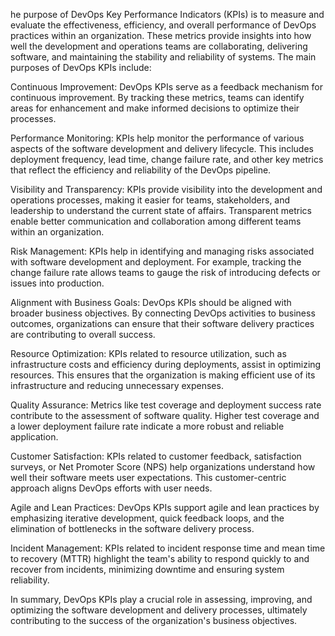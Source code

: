 he purpose of DevOps Key Performance Indicators (KPIs) is to measure and evaluate the effectiveness, efficiency, and overall performance of DevOps practices within an organization. These metrics provide insights into how well the development and operations teams are collaborating, delivering software, and maintaining the stability and reliability of systems. The main purposes of DevOps KPIs include:

Continuous Improvement: DevOps KPIs serve as a feedback mechanism for continuous improvement. By tracking these metrics, teams can identify areas for enhancement and make informed decisions to optimize their processes.

Performance Monitoring: KPIs help monitor the performance of various aspects of the software development and delivery lifecycle. This includes deployment frequency, lead time, change failure rate, and other key metrics that reflect the efficiency and reliability of the DevOps pipeline.

Visibility and Transparency: KPIs provide visibility into the development and operations processes, making it easier for teams, stakeholders, and leadership to understand the current state of affairs. Transparent metrics enable better communication and collaboration among different teams within an organization.

Risk Management: KPIs help in identifying and managing risks associated with software development and deployment. For example, tracking the change failure rate allows teams to gauge the risk of introducing defects or issues into production.

Alignment with Business Goals: DevOps KPIs should be aligned with broader business objectives. By connecting DevOps activities to business outcomes, organizations can ensure that their software delivery practices are contributing to overall success.

Resource Optimization: KPIs related to resource utilization, such as infrastructure costs and efficiency during deployments, assist in optimizing resources. This ensures that the organization is making efficient use of its infrastructure and reducing unnecessary expenses.

Quality Assurance: Metrics like test coverage and deployment success rate contribute to the assessment of software quality. Higher test coverage and a lower deployment failure rate indicate a more robust and reliable application.

Customer Satisfaction: KPIs related to customer feedback, satisfaction surveys, or Net Promoter Score (NPS) help organizations understand how well their software meets user expectations. This customer-centric approach aligns DevOps efforts with user needs.

Agile and Lean Practices: DevOps KPIs support agile and lean practices by emphasizing iterative development, quick feedback loops, and the elimination of bottlenecks in the software delivery process.

Incident Management: KPIs related to incident response time and mean time to recovery (MTTR) highlight the team's ability to respond quickly to and recover from incidents, minimizing downtime and ensuring system reliability.

In summary, DevOps KPIs play a crucial role in assessing, improving, and optimizing the software development and delivery processes, ultimately contributing to the success of the organization's business objectives.
